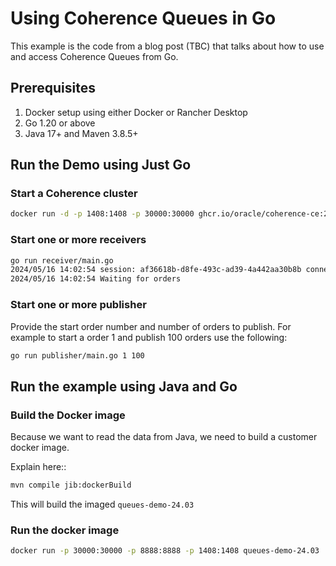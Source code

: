 # Using Coherence Queues in Go

This example is the code from a blog post (TBC) that talks about how to use and
access Coherence Queues from  Go.

## Prerequisites

1. Docker setup using either Docker or Rancher Desktop
2. Go 1.20 or above 
3. Java 17+ and Maven 3.8.5+

## Run the Demo using Just Go

### Start a Coherence cluster

```bash
docker run -d -p 1408:1408 -p 30000:30000 ghcr.io/oracle/coherence-ce:24.03
```

### Start one or more receivers

```bash
go run receiver/main.go 
2024/05/16 14:02:54 session: af36618b-d8fe-493c-ad39-4a442aa30b8b connected to address localhost:1408
2024/05/16 14:02:54 Waiting for orders
```

### Start one or more publisher

Provide the start order number and number of orders to publish. 
For example to start a order 1 and publish 100 orders use the following:

```bash
go run publisher/main.go 1 100
```

## Run the example using Java and Go

### Build the Docker image 

Because we want to read the data from Java, we need to build a customer docker image.

Explain here::

                            
```bash
mvn compile jib:dockerBuild
```

This will build the imaged `queues-demo-24.03`

### Run the docker image
             
```bash
docker run -p 30000:30000 -p 8888:8888 -p 1408:1408 queues-demo-24.03
```